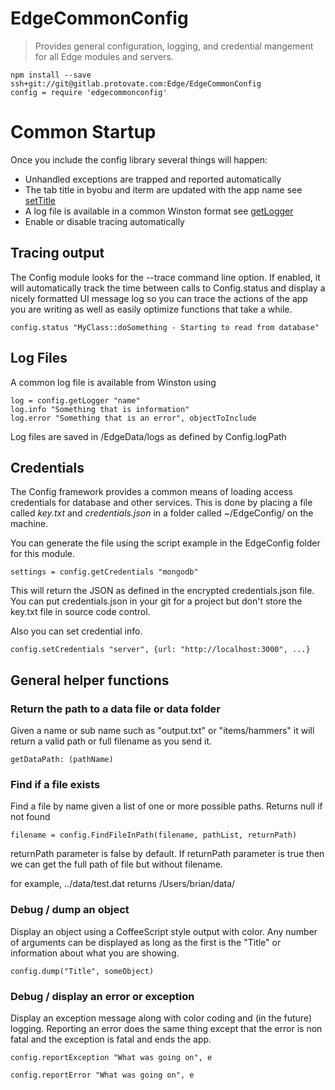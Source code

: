 # EdgeCommonConfig
> Provides general configuration, logging, and credential mangement for all Edge modules and servers.

    npm install --save ssh+git://git@gitlab.protovate.com:Edge/EdgeCommonConfig
    config = require 'edgecommonconfig'

# Common Startup

Once you include the config library several things will happen:

* Unhandled exceptions are trapped and reported automatically
* The tab title in byobu and iterm are updated with the app name see [setTitle](src/Config.coffee)
* A log file is available in a common Winston format see [getLogger](src/Config.coffee)
* Enable or disable tracing automatically

## Tracing output

The Config module looks for the --trace command line option.   If enabled, it will automatically track
the time between calls to Config.status and display a nicely formatted UI message log so you can
trace the actions of the app you are writing as well as easily optimize functions that take a while.

    config.status "MyClass::doSomething - Starting to read from database"

## Log Files

A common log file is available from Winston using

    log = config.getLogger "name"
    log.info "Something that is information"
    log.error "Something that is an error", objectToInclude

Log files are saved in /EdgeData/logs as defined by Config.logPath

## Credentials

The Config framework provides a common means of loading access credentials for
database and other services.  This is done by placing a file called *key.txt* and
*credentials.json* in a folder called ~/EdgeConfig/ on the machine.

You can generate the file using the script example in the EdgeConfig folder
for this module.

    settings = config.getCredentials "mongodb"

This will return the JSON as defined in the encrypted credentials.json file.
You can put credentials.json in your git for a project but don't store the
key.txt file in source code control.

Also you can set credential info.
    
    config.setCredentials "server", {url: "http://localhost:3000", ...}

## General helper functions

### Return the path to a data file or data folder

Given a name or sub name such as "output.txt" or "items/hammers" it will return a
valid path or full filename as you send it.

    getDataPath: (pathName)

### Find if a file exists

Find a file by name given a list of one or more possible paths.  Returns null if not found

    filename = config.FindFileInPath(filename, pathList, returnPath)

returnPath parameter is false by default. 
If returnPath parameter is true then we can get the full path of file but without filename.

for example,  ../data/test.dat returns /Users/brian/data/

### Debug / dump an object

Display an object using a CoffeeScript style output with color.  Any number of arguments can be
displayed as long as the first is the "Title" or information about what you are showing.

    config.dump("Title", someObject)

### Debug / display an error or exception

Display an exception message along with color coding and (in the future) logging.   Reporting an error
does the same thing except that the error is non fatal and the exception is fatal and ends the app.

    config.reportException "What was going on", e

    config.reportError "What was going on", e



